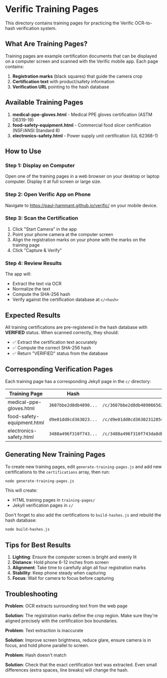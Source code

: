 # Verific Training Pages

This directory contains training pages for practicing the Verific OCR-to-hash verification system.

## What Are Training Pages?

Training pages are example certification documents that can be displayed on a computer screen and scanned with the Verific mobile app. Each page contains:

1. **Registration marks** (black squares) that guide the camera crop
2. **Certification text** with product/safety information
3. **Verification URL** pointing to the hash database

## Available Training Pages

1. **medical-ppe-gloves.html** - Medical PPE gloves certification (ASTM D6319-19)
2. **food-safety-equipment.html** - Commercial food slicer certification (NSF/ANSI Standard 8)
3. **electronics-safety.html** - Power supply unit certification (UL 62368-1)

## How to Use

### Step 1: Display on Computer
Open one of the training pages in a web browser on your desktop or laptop computer. Display it at full screen or large size.

### Step 2: Open Verific App on Phone
Navigate to https://paul-hammant.github.io/verific/ on your mobile device.

### Step 3: Scan the Certification
1. Click "Start Camera" in the app
2. Point your phone camera at the computer screen
3. Align the registration marks on your phone with the marks on the training page
4. Click "Capture & Verify"

### Step 4: Review Results
The app will:
- Extract the text via OCR
- Normalize the text
- Compute the SHA-256 hash
- Verify against the certification database at `c/<hash>`

## Expected Results

All training certifications are pre-registered in the hash database with **VERIFIED** status. When scanned correctly, they should:

- ✅ Extract the certification text accurately
- ✅ Compute the correct SHA-256 hash
- ✅ Return "VERIFIED" status from the database

## Corresponding Verification Pages

Each training page has a corresponding Jekyll page in the `c/` directory:

| Training Page | Hash | Verification URL |
|--------------|------|------------------|
| medical-ppe-gloves.html | `3607bbe2d8db4890...` | `/c/3607bbe2d8db48906656230e4bcddc8f34642677c49fd84a51caef8d49a73a1c` |
| food-safety-equipment.html | `d9e01dd0cd363023...` | `/c/d9e01dd0cd3630231285472d0f09367e35f5cbf43a0ac9579b5d29c9541f3c80` |
| electronics-safety.html | `3488a496f310f743...` | `/c/3488a496f310f743da8dbcadb1fbdcaa7987984380dc3a0f8ecaf0683c540f92` |

## Generating New Training Pages

To create new training pages, edit `generate-training-pages.js` and add new certifications to the `certifications` array, then run:

```bash
node generate-training-pages.js
```

This will create:
- HTML training pages in `training-pages/`
- Jekyll verification pages in `c/`

Don't forget to also add the certifications to `build-hashes.js` and rebuild the hash database:

```bash
node build-hashes.js
```

## Tips for Best Results

1. **Lighting**: Ensure the computer screen is bright and evenly lit
2. **Distance**: Hold phone 6-12 inches from screen
3. **Alignment**: Take time to carefully align all four registration marks
4. **Stability**: Keep phone steady when capturing
5. **Focus**: Wait for camera to focus before capturing

## Troubleshooting

**Problem**: OCR extracts surrounding text from the web page

**Solution**: The registration marks define the crop region. Make sure they're aligned precisely with the certification box boundaries.

**Problem**: Text extraction is inaccurate

**Solution**: Improve screen brightness, reduce glare, ensure camera is in focus, and hold phone parallel to screen.

**Problem**: Hash doesn't match

**Solution**: Check that the exact certification text was extracted. Even small differences (extra spaces, line breaks) will change the hash.
